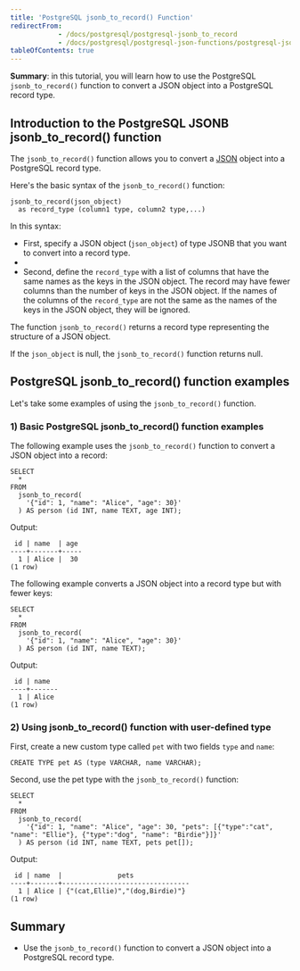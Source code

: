 ```yaml
---
title: 'PostgreSQL jsonb_to_record() Function'
redirectFrom:
            - /docs/postgresql/postgresql-jsonb_to_record 
            - /docs/postgresql/postgresql-json-functions/postgresql-jsonb_to_record/
tableOfContents: true
---
```



**Summary**: in this tutorial, you will learn how to use the PostgreSQL `jsonb_to_record()` function to convert a JSON object into a PostgreSQL record type.

## Introduction to the PostgreSQL JSONB jsonb_to_record() function

The `jsonb_to_record()` function allows you to convert a [JSON](/docs/postgresql/postgresql-json) object into a PostgreSQL record type.

Here's the basic syntax of the `jsonb_to_record()` function:

```
jsonb_to_record(json_object)
  as record_type (column1 type, column2 type,...)
```

In this syntax:

- First, specify a JSON object (`json_object`) of type JSONB that you want to convert into a record type.
-
- Second, define the `record_type` with a list of columns that have the same names as the keys in the JSON object. The record may have fewer columns than the number of keys in the JSON object. If the names of the columns of the `record_type` are not the same as the names of the keys in the JSON object, they will be ignored.

The function `jsonb_to_record()` returns a record type representing the structure of a JSON object.

If the `json_object` is null, the `jsonb_to_record()` function returns null.

## PostgreSQL jsonb_to_record() function examples

Let's take some examples of using the `jsonb_to_record()` function.

### 1) Basic PostgreSQL jsonb_to_record() function examples

The following example uses the `jsonb_to_record()` function to convert a JSON object into a record:

```
SELECT
  *
FROM
  jsonb_to_record(
    '{"id": 1, "name": "Alice", "age": 30}'
  ) AS person (id INT, name TEXT, age INT);
```

Output:

```
 id | name  | age
----+-------+-----
  1 | Alice |  30
(1 row)
```

The following example converts a JSON object into a record type but with fewer keys:

```
SELECT
  *
FROM
  jsonb_to_record(
    '{"id": 1, "name": "Alice", "age": 30}'
  ) AS person (id INT, name TEXT);
```

Output:

```
 id | name
----+-------
  1 | Alice
(1 row)
```

### 2) Using jsonb_to_record() function with user-defined type

First, create a new custom type called `pet` with two fields `type` and `name`:

```
CREATE TYPE pet AS (type VARCHAR, name VARCHAR);
```

Second, use the pet type with the `jsonb_to_record()` function:

```
SELECT
  *
FROM
  jsonb_to_record(
    '{"id": 1, "name": "Alice", "age": 30, "pets": [{"type":"cat", "name": "Ellie"}, {"type":"dog", "name": "Birdie"}]}'
  ) AS person (id INT, name TEXT, pets pet[]);
```

Output:

```
 id | name  |              pets
----+-------+--------------------------------
  1 | Alice | {"(cat,Ellie)","(dog,Birdie)"}
(1 row)
```

## Summary

- Use the `jsonb_to_record()` function to convert a JSON object into a PostgreSQL record type.
